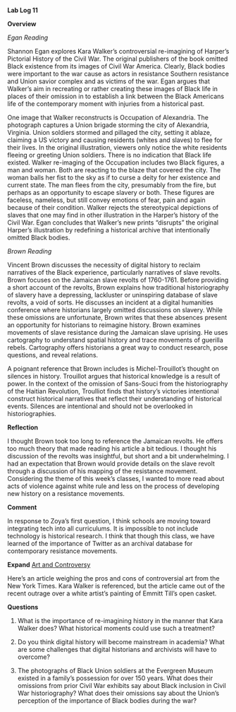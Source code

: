 **Lab Log 11**

**Overview**

*Egan Reading*

Shannon Egan explores Kara Walker’s controversial re-imagining of Harper’s Pictorial History of the Civil War. The original publishers of the book omitted Black existence from its images of Civil War America. Clearly, Black bodies were important to the war cause as actors in resistance Southern resistance and Union savior complex and as victims of the war. Egan argues that Walker’s aim in recreating or rather creating these images of Black life in places of their omission in to establish a link between the Black Americans life of the contemporary moment with injuries from a historical past. 

One image that Walker reconstructs is Occupation of Alexandria. The photograph captures a Union brigade storming the city of Alexandria, Virginia. Union soldiers stormed and pillaged the city, setting it ablaze, claiming a US victory and causing residents (whites and slaves) to flee for their lives. In the original illustration, viewers only notice the white residents fleeing or greeting Union soldiers. There is no indication that Black life existed. Walker re-imaging of the Occupation includes two Black figures, a man and woman. Both are reacting to the blaze that covered the city. The woman balls her fist to the sky as if to curse a deity for her existence and current state. The man flees from the city, presumably from the fire, but perhaps as an opportunity to escape slavery or both. These figures are faceless, nameless, but still convey emotions of fear, pain and again because of their condition. Walker rejects the stereotypical depictions of slaves that one may find in other illustration in the Harper’s history of the Civil War. Egan concludes that Walker’s new prints “disrupts” the original Harper’s illustration by redefining a historical archive that intentionally omitted Black bodies. 

*Brown Reading*

Vincent Brown discusses the necessity of digital history to reclaim narratives of the Black experience, particularly narratives of slave revolts. Brown focuses on the Jamaican slave revolts of 1760-1761. Before providing a short account of the revolts, Brown explains how traditional historiography of slavery have a depressing, lackluster or uninspiring database of slave revolts, a void of sorts. He discusses an incident at a digital humanities conference where historians largely omitted discussions on slavery. While these omissions are unfortunate, Brown writes that these absences present an opportunity for historians to reimagine history. Brown examines movements of slave resistance during the Jamaican slave uprising. He uses cartography to understand spatial history and trace movements of guerilla rebels. Cartography offers historians a great way to conduct research, pose questions, and reveal relations. 

A poignant reference that Brown includes is Michel-Trouillot’s thought on silences in history. Trouillot argues that historical knowledge is a result of power. In the context of the omission of Sans-Souci from the historiography of the Haitian Revolution, Troulliot finds that history’s victories intentional construct historical narratives that reflect their understanding of historical events. Silences are intentional and should not be overlooked in historiographies.


**Reflection**

I thought Brown took too long to reference the Jamaican revolts. He offers too much theory that made reading his article a bit tedious. I thought his discussion of the revolts was insightful, but short and a bit underwhelming. I had an expectation that Brown would provide details on the slave revolt through a discussion of his mapping of the resistance movement. Considering the theme of this week’s classes, I wanted to more read about acts of violence against white rule and less on the process of developing new history on a resistance movements.

**Comment**

In response to Zoya’s first question, I think schools are moving toward integrating tech into all curriculums. It is impossible to not include technology is historical research. I think that though this class, we have learned of the importance of Twitter as an archival database for contemporary resistance movements. 

**Expand**
[Art and Controversy](https://www.nytimes.com/2017/03/27/arts/design/should-art-that-infuriates-be-removed.html)

Here’s an article weighing the pros and cons of controversial art from the New York Times. Kara Walker is referenced, but the article came out of the recent outrage over a white artist’s painting of Emmitt Till’s open casket. 




**Questions**

1. What is the importance of re-imagining history in the manner that Kara Walker does? What historical moments could use such a treatment?

2. Do you think digital history will become mainstream in academia? What are some challenges that digital historians and archivists will have to overcome? 

3. The photographs of Black Union soldiers at the Evergreen Museum existed in a family’s possession for over 150 years. What does their omissions from prior Civil War exhibits say about Black inclusion in Civil War historiography? What does their omissions say about the Union’s perception of the importance of Black bodies during the war? 


